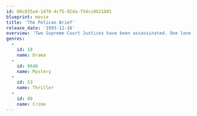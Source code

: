 ```yaml
---
id: 60c035a4-1478-4cf5-92da-f54cc0b21b01
blueprint: movie
title: 'The Pelican Brief'
release_date: '1993-12-16'
overview: 'Two Supreme Court Justices have been assassinated. One lone law student has stumbled upon the truth. An investigative journalist wants her story. Everybody else wants her dead.'
genres:
  -
    id: 18
    name: Drama
  -
    id: 9648
    name: Mystery
  -
    id: 53
    name: Thriller
  -
    id: 80
    name: Crime
---
```

